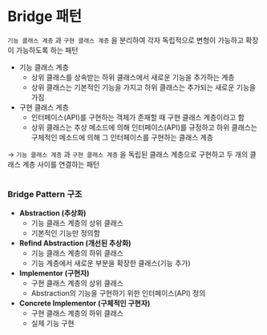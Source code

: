 # Bridge 패턴

`기능 클래스 계층` 과 `구현 클래스 계층` 을 분리하여 각자 독립적으로 변형이 가능하고 확장이 가능하도록 하는 패턴

- 기능 클래스 계층
    - 상위 클래스를 상속받는 하위 클래스에서 새로운 기능을 추가하는 계층
    - 상위 클래스는 기본적인 기능을 가지고 하위 클래스는 추가되는 새로운 기능을 가짐
- 구현 클래스 계층
    - 인터페이스(API)를 구현하는 객체가 존재할 때 구현 클래스 계층이라고 함
    - 상위 클래스는 추상 메소드에 의해 인터페이스(API)를 규정하고 하위 클래스는 구체적인 메소드에 의해 그 인터페이스를 구현하는 클래스 계층

→ `기능 클래스 계층` 과 `구현 클래스 계층` 을 독립된 클래스 계층으로 구현하고 두 개의 클래스 계층 사이를 연결하는 패턴

<img >

### Bridge Pattern 구조

- **Abstraction (추상화)**
    - 기능 클래스 계층의 상위 클래스
    - 기본적인 기능만 정의함
- **Refind Abstraction (개선된 추상화)**
    - 기능 클래스 계층의 하위 클래스
    - 기능 계층에서 새로운 부분을 확장한 클래스(기능 추가)
- **Implementor (구현자)**
    - 구현 클래스 계층의 상위 클래스
    - Abstraction의 기능을 구현하기 위한 인터페이스(API) 정의
- **Concrete Implementor (구체적인 구현자)**
    - 구현 클래스 계층의 하위 클래스
    - 실제 기능 구현

